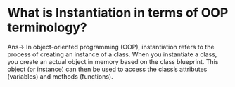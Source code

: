 # What is Instantiation in terms of OOP terminology? 


Ans-> 
In object-oriented programming (OOP), instantiation refers to the process of creating an instance of a class. When you instantiate a class, you create an actual object in memory based on the class blueprint. This object (or instance) can then be used to access the class’s attributes (variables) and methods (functions).
